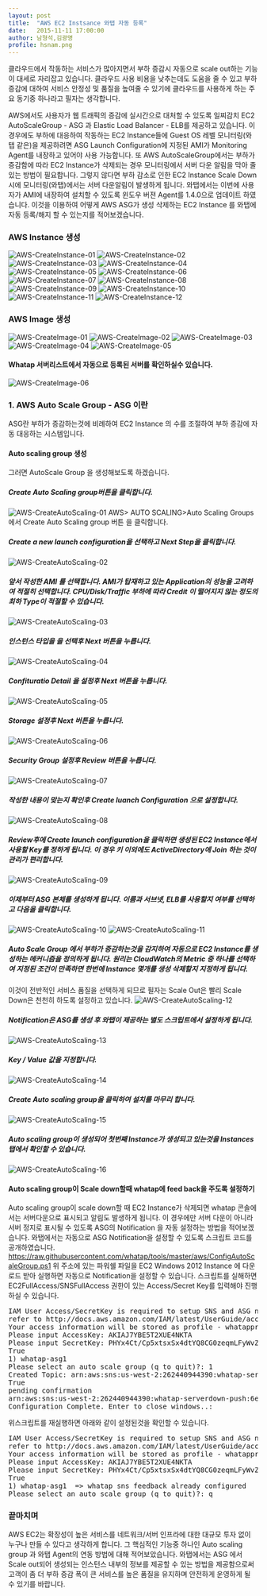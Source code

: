```yaml
---
layout: post
title:  "AWS EC2 Instsance 와탭 자동 등록"
date:   2015-11-11 17:00:00
author: 남형석,김광명
profile: hsnam.png
---
```

클라우드에서 작동하는 서비스가 많아지면서 부하 증감시 자동으로 scale out하는 기능이 대세로 자리잡고 있습니다. 클라우드 사용 비용을 낮추는데도 도움을 줄 수 있고 부하 증감에 대하여 서비스 안정성 및 품질을 높여줄 수 있기에 클라우드를 사용하게 하는 주요 동기중 하나라고 필자는 생각합니다.

AWS에서도 사용자가 웹 트래픽의 증감에 실시간으로 대처할 수 있도록 일찌감치 EC2 AutoScaleGroup - ASG 과 Elastic Load Balancer - ELB를 제공하고 있습니다. 
이 경우에도 부하에 대응하여 작동하는 EC2 Instance들에 Guest OS 레벨 모니터링(와탭 같은)을 제공하려면 ASG Launch Configuration에 지정된 AMI가 Monitoring Agent를 내장하고 있어야 사용 가능합니다.
또 AWS AutoScaleGroup에서는 부하가 증감함에 따라 EC2 Instance가 삭제되는 경우 모니터링에서 서버 다운 알림을 막아 줄 있는 방법이 필요합니다. 
그렇지 않다면 부하 감소로 인한 EC2 Instance Scale Down시에 모니터링(와탭)에서는 서버 다운알림이 발생하게 됩니다.
와탭에서는 이번에 사용자가 AMI에 내장하여 설치할 수 있도록 윈도우 버젼 Agent를 1.4.0으로 업데이트 하였습니다. 
이것을 이용하여 어떻게 AWS ASG가 생성 삭제하는 EC2 Instance 를 와탭에 자동 등록/해지 할 수 있는지를 적어보겠습니다.

### AWS Instance 생성
![AWS-CreateInstance-01](/assets/images/hsnam/2015-11-11/AWS-CreateInstance-01.jpg)
![AWS-CreateInstance-02](/assets/images/hsnam/2015-11-11/AWS-CreateInstance-02.jpg)
![AWS-CreateInstance-03](/assets/images/hsnam/2015-11-11/AWS-CreateInstance-03.jpg)
![AWS-CreateInstance-04](/assets/images/hsnam/2015-11-11/AWS-CreateInstance-04.jpg)
![AWS-CreateInstance-05](/assets/images/hsnam/2015-11-11/AWS-CreateInstance-05.jpg)
![AWS-CreateInstance-06](/assets/images/hsnam/2015-11-11/AWS-CreateInstance-06.jpg)
![AWS-CreateInstance-07](/assets/images/hsnam/2015-11-11/AWS-CreateInstance-07.jpg)
![AWS-CreateInstance-08](/assets/images/hsnam/2015-11-11/AWS-CreateInstance-08.jpg)
![AWS-CreateInstance-09](/assets/images/hsnam/2015-11-11/AWS-CreateInstance-09.jpg)
![AWS-CreateInstance-10](/assets/images/hsnam/2015-11-11/AWS-CreateInstance-10.jpg)
![AWS-CreateInstance-11](/assets/images/hsnam/2015-11-11/AWS-CreateInstance-11.jpg)
![AWS-CreateInstance-12](/assets/images/hsnam/2015-11-11/AWS-CreateInstance-12.jpg)

### AWS Image 생성
![AWS-CreateImage-01](/assets/images/hsnam/2015-11-11/AWS-CreateImage-01.jpg)
![AWS-CreateImage-02](/assets/images/hsnam/2015-11-11/AWS-CreateImage-02.jpg)
![AWS-CreateImage-03](/assets/images/hsnam/2015-11-11/AWS-CreateImage-03.jpg)
![AWS-CreateImage-04](/assets/images/hsnam/2015-11-11/AWS-CreateImage-04.jpg)
![AWS-CreateImage-05](/assets/images/hsnam/2015-11-11/AWS-CreateImage-05.jpg)
#### Whatap 서버리스트에서 자동으로 등록된 서버를 확인하실수 있습니다.
![AWS-CreateImage-06](/assets/images/hsnam/2015-11-11/AWS-CreateImage-06.jpg)

### 1. AWS Auto Scale Group - ASG 이란
ASG란 부하가 증감하는것에 비례하여 EC2 Instance 의 수를 조절하여 부하 증감에 자동 대응하는 시스템입니다. 
#### Auto scaling group 생성
그러면 AutoScale Group 을 생성해보도록 하겠습니다. 
##### Create Auto Scaling group버튼을 클릭합니다.
![AWS-CreateAutoScaling-01](/assets/images/hsnam/2015-11-11/AWS-CreateAutoScaling-01.jpg)
AWS> AUTO SCALING>Auto Scaling Groups 에서 Create Auto Scaling group 버튼 을 클릭합니다.

##### Create a new launch configuration을 선택하고 Next Step을 클릭합니다.
![AWS-CreateAutoScaling-02](/assets/images/hsnam/2015-11-11/AWS-CreateAutoScaling-02.jpg)
##### 앞서 작성한 AMI 를 선택합니다. AMI가 탑재하고 있는 Application의 성능을 고려하여 적절히 선택합니다. CPU/Disk/Traffic 부하에 따라 Credit 이 떨어지지 않는 정도의 최하 Type이 적절할 수 있습니다.
![AWS-CreateAutoScaling-03](/assets/images/hsnam/2015-11-11/AWS-CreateAutoScaling-03.jpg)
##### 인스턴스 타입을 을 선택후 Next 버튼을 누릅니다. 
![AWS-CreateAutoScaling-04](/assets/images/hsnam/2015-11-11/AWS-CreateAutoScaling-04.jpg)
##### Confituratio Detail 을 설정후 Next 버튼을 누릅니다.
![AWS-CreateAutoScaling-05](/assets/images/hsnam/2015-11-11/AWS-CreateAutoScaling-05.jpg)
##### Storage 설정후 Next 버튼을 누릅니다.
![AWS-CreateAutoScaling-06](/assets/images/hsnam/2015-11-11/AWS-CreateAutoScaling-06.jpg)
##### Security Group 설정후 Review 버튼을 누릅니다. 
![AWS-CreateAutoScaling-07](/assets/images/hsnam/2015-11-11/AWS-CreateAutoScaling-07.jpg)
##### 작성한 내용이 맞는지 확인후 Create luanch Configuration 으로 설정합니다. 
![AWS-CreateAutoScaling-08](/assets/images/hsnam/2015-11-11/AWS-CreateAutoScaling-08.jpg)
##### Review후에 Create launch configuration을 클릭하면 생성된 EC2 Instance에서 사용할 Key를 정하게 됩니다. 이 경우 키 이외에도 ActiveDirectory에 Join 하는 것이 관리가 편리합니다. 
![AWS-CreateAutoScaling-09](/assets/images/hsnam/2015-11-11/AWS-CreateAutoScaling-09.jpg)
##### 이제부터 ASG 본체를 생성하게 됩니다. 이름과 서브넷, ELB를 사용할지 여부를 선택하고 다음을 클릭합니다.
![AWS-CreateAutoScaling-10](/assets/images/hsnam/2015-11-11/AWS-CreateAutoScaling-10.jpg)
![AWS-CreateAutoScaling-11](/assets/images/hsnam/2015-11-11/AWS-CreateAutoScaling-11.jpg)
##### Auto Scale Group 에서 부하가 증감하는것을 감지하여 자동으로 EC2 Instance를 생성하는 메커니즘을 정의하게 됩니다. 원리는 CloudWatch의 Metric 중 하나를 선택하여 지정된 조건이 만족하면 한번에 Instance 몇개를 생성 삭제할지 지정하게 됩니다.
 이것이 전반적인 서비스 품질을 선택하게 되므로 필자는 Scale Out은 빨리 Scale Down은 천천히 하도록 설정하고 있습니다.
![AWS-CreateAutoScaling-12](/assets/images/hsnam/2015-11-11/AWS-CreateAutoScaling-12.jpg)
##### Notification은 ASG를 생성 후 와탭이 제공하는 별도 스크립트에서 설정하게 됩니다. 
![AWS-CreateAutoScaling-13](/assets/images/hsnam/2015-11-11/AWS-CreateAutoScaling-13.jpg)
##### Key / Value 값을 지정합니다.  
![AWS-CreateAutoScaling-14](/assets/images/hsnam/2015-11-11/AWS-CreateAutoScaling-14.jpg)
##### Create Auto scaling group을 클릭하여 설치를 마무리 합니다.
![AWS-CreateAutoScaling-15](/assets/images/hsnam/2015-11-11/AWS-CreateAutoScaling-15.jpg)
##### Auto scaling group이 생성되어 첫번째 Instance가 생성되고 있는것을 Instances 탭에서 확인할 수 있습니다. 
![AWS-CreateAutoScaling-16](/assets/images/hsnam/2015-11-11/AWS-CreateAutoScaling-16.png)

#### Auto scaling group이 Scale down할때 whatap에 feed back을 주도록 설정하기
Auto scaling group이 scale down할 때 EC2 Instance가 삭제되면 whatap 콘솔에서는 서버다운으로 표시되고 알림도 발생하게 됩니다. 이 경우에만 서버 다운이 아니라 서버 정지로 표시될 수 있도록 ASG의 Notification 을 자동 설정하는 방법을 적어보겠습니다.
와탭에서는 자동으로 ASG Notification을 설정할 수 있도록 스크립트 코드를 공개하였습니다. https://raw.githubusercontent.com/whatap/tools/master/aws/ConfigAutoScaleGroup.ps1
위 주소에 있는 파워쉘 파일을 EC2 Windows 2012 Instance 에 다운로드 받아 실행하면 자동으로 Notification을 설정할 수 있습니다.
스크립트를 실해하면 EC2FullAccess/SNSFullAccess 권한이 있는 Access/Secret Key를 입력해야 진행하실 수 있습니다.
<pre>
IAM User Access/SecretKey is required to setup SNS and ASG notification.
refer to http://docs.aws.amazon.com/IAM/latest/UserGuide/access_permissions.html for IAM permission configuration
Your access information will be stored as profile - whatapprofile which will be delete when program ends.
Please input AccessKey: AKIAJ7YBE5T2XUE4NKTA
Please input SecretKey: PHYx4Ct/Cp5xtsxSx4dtYQ8CG0zeqmLFyWvZr7ZO
True
1) whatap-asg1
Please select an auto scale group (q to quit)?: 1
Created Topic: arn:aws:sns:us-west-2:262440944390:whatap-serverdown-push
True
pending confirmation
arn:aws:sns:us-west-2:262440944390:whatap-serverdown-push:6e270616-1bf2-4f1d-a036-52d454c1b2fa
Configuration Complete. Enter to close windows..:
</pre>
위스크립트를 재실행하면 아래와 같이 설정된것을 확인할 수 있습니다.
<pre>
IAM User Access/SecretKey is required to setup SNS and ASG notification.
refer to http://docs.aws.amazon.com/IAM/latest/UserGuide/access_permissions.html for IAM permission configuration
Your access information will be stored as profile - whatapprofile which will be delete when program ends.
Please input AccessKey: AKIAJ7YBE5T2XUE4NKTA
Please input SecretKey: PHYx4Ct/Cp5xtsxSx4dtYQ8CG0zeqmLFyWvZr7ZO
True
1) whatap-asg1  => whatap sns feedback already configured
Please select an auto scale group (q to quit)?: q
</pre>


### 끝마치며
AWS EC2는 확장성이 높은 서비스를 네트워크/서버 인프라에 대한 대규모 투자 없이 누구나 만들 수 있다고 생각하게 합니다. 그 핵심적인 기능중 하나인 Auto scaling group 과 와탭 Agent의 연동 방법에 대해 적어보았습니다.
와탭에서는 ASG 에서 Scale out되어 생성되는 인스턴스 내부의 정보를 제공할 수 있는 방법을 제공함으로써 고객이 좀 더 부하 증감 폭이 큰 서비스를 높은 품질을 유지하며 안전하게 운영하게 될 수 있기를 바랍니다. 